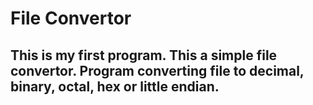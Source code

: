 # File Convertor
## This is my first program. This a simple file convertor. Program converting file to decimal, binary, octal, hex or little endian.
# 
